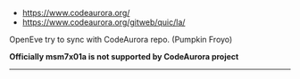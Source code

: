   * https://www.codeaurora.org/
  * https://www.codeaurora.org/gitweb/quic/la/

OpenEve try to sync with CodeAurora repo. (Pumpkin Froyo)

**Officially msm7x01a is not supported by CodeAurora project**

---
